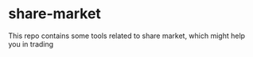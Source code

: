 # share-market
This repo contains some tools related to share market, which might help you in trading
